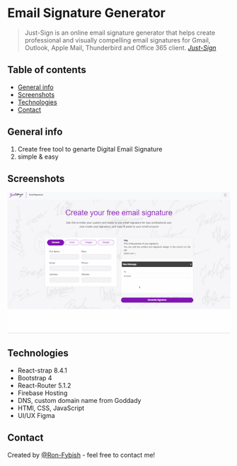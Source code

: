 # Email Signature Generator
> Just-Sign is an online email signature generator that helps create professional and visually compelling email signatures for Gmail,
Outlook, Apple Mail, Thunderbird and Office 365 client.
*[Just-Sign](https://www.just-sign.com)*


## Table of contents
* [General info](#general-info)
* [Screenshots](#screenshots)
* [Technologies](#technologies)
* [Contact](#contact)


## General info

1. Create free tool to genarte Digital Email Signature
2. simple & easy 


## Screenshots
![](guides.gif)


## Technologies
* React-strap 8.4.1
* Bootstrap 4
* React-Router 5.1.2
* Firebase Hosting
* DNS, custom domain name from Goddady 
* HTMl, CSS, JavaScript
* UI/UX Figma 



## Contact
Created by [@Ron-Fybish](https://www.linkedin.com/in/ron-fybish-9b0194157/) - feel free to contact me!


